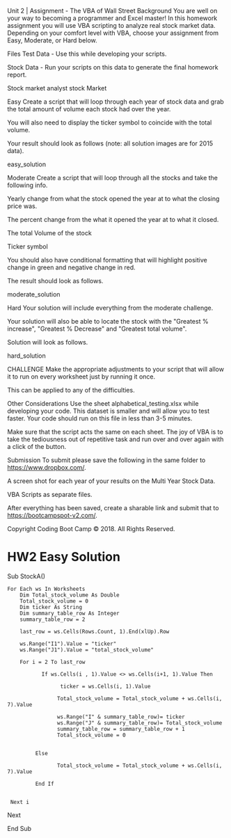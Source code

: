 Unit 2 | Assignment - The VBA of Wall Street
Background
You are well on your way to becoming a programmer and Excel master! In this homework assignment you will use VBA scripting to analyze real stock market data. Depending on your comfort level with VBA, choose your assignment from Easy, Moderate, or Hard below.

Files
Test Data - Use this while developing your scripts.

Stock Data - Run your scripts on this data to generate the final homework report.

Stock market analyst
stock Market

Easy
Create a script that will loop through each year of stock data and grab the total amount of volume each stock had over the year.

You will also need to display the ticker symbol to coincide with the total volume.

Your result should look as follows (note: all solution images are for 2015 data).

easy_solution

Moderate
Create a script that will loop through all the stocks and take the following info.

Yearly change from what the stock opened the year at to what the closing price was.

The percent change from the what it opened the year at to what it closed.

The total Volume of the stock

Ticker symbol

You should also have conditional formatting that will highlight positive change in green and negative change in red.

The result should look as follows.

moderate_solution

Hard
Your solution will include everything from the moderate challenge.

Your solution will also be able to locate the stock with the "Greatest % increase", "Greatest % Decrease" and "Greatest total volume".

Solution will look as follows.

hard_solution

CHALLENGE
Make the appropriate adjustments to your script that will allow it to run on every worksheet just by running it once.

This can be applied to any of the difficulties.

Other Considerations
Use the sheet alphabetical_testing.xlsx while developing your code. This dataset is smaller and will allow you to test faster. Your code should run on this file in less than 3-5 minutes.

Make sure that the script acts the same on each sheet. The joy of VBA is to take the tediousness out of repetitive task and run over and over again with a click of the button.

Submission
To submit please save the following in the same folder to https://www.dropbox.com/.

A screen shot for each year of your results on the Multi Year Stock Data.

VBA Scripts as separate files.

After everything has been saved, create a sharable link and submit that to https://bootcampspot-v2.com/.

Copyright
Coding Boot Camp © 2018. All Rights Reserved.


# HW2 Easy Solution
Sub StockA()

    For Each ws In Worksheets
        Dim Total_stock_volume As Double
        Total_stock_volume = 0
        Dim ticker As String
        Dim summary_table_row As Integer
        summary_table_row = 2
       
        last_row = ws.Cells(Rows.Count, 1).End(xlUp).Row
        
        ws.Range("I1").Value = "ticker"
        ws.Range("J1").Value = "total_stock_volume"

        For i = 2 To last_row
        
               If ws.Cells(i , 1).Value <> ws.Cells(i+1, 1).Value Then

                     ticker = ws.Cells(i, 1).Value
               
                    Total_stock_volume = Total_stock_volume + ws.Cells(i, 7).Value
               
                    ws.Range("I" & summary_table_row)= ticker
                    ws.Range("J" & summary_table_row)= Total_stock_volume
                    summary_table_row = summary_table_row + 1
                    Total_stock_volume = 0


             Else

                    Total_stock_volume = Total_stock_volume + ws.Cells(i, 7).Value

             End If


     Next i

  Next
  
End Sub









